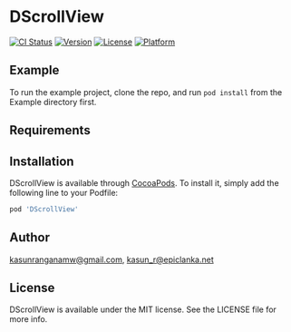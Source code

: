 # DScrollView

[![CI Status](https://img.shields.io/travis/kasunranganamw@gmail.com/DScrollView.svg?style=flat)](https://travis-ci.org/kasunranganamw@gmail.com/DScrollView)
[![Version](https://img.shields.io/cocoapods/v/DScrollView.svg?style=flat)](https://cocoapods.org/pods/DScrollView)
[![License](https://img.shields.io/cocoapods/l/DScrollView.svg?style=flat)](https://cocoapods.org/pods/DScrollView)
[![Platform](https://img.shields.io/cocoapods/p/DScrollView.svg?style=flat)](https://cocoapods.org/pods/DScrollView)

## Example

To run the example project, clone the repo, and run `pod install` from the Example directory first.

## Requirements

## Installation

DScrollView is available through [CocoaPods](https://cocoapods.org). To install
it, simply add the following line to your Podfile:

```ruby
pod 'DScrollView'
```

## Author

kasunranganamw@gmail.com, kasun_r@epiclanka.net

## License

DScrollView is available under the MIT license. See the LICENSE file for more info.
